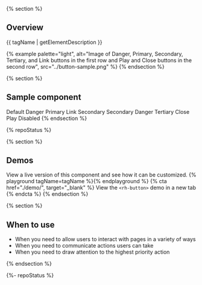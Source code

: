 {% section %}
## Overview
{{ tagName | getElementDescription }}

{% example palette="light",
          alt="Image of Danger, Primary, Secondary, Tertiary, and Link buttons in the first row and Play and Close buttons in the second row",
          src="../button-sample.png" %}
{% endsection %}

{% section  %}
  ## Sample component
  <rh-button>Default</rh-button>
  <rh-button danger>Danger</rh-button>
  <rh-button>Primary</rh-button>
  <rh-button variant="link">Link</rh-button>
  <rh-button variant="secondary">Secondary</rh-button>
  <rh-button variant="secondary" danger>Secondary Danger</rh-button>
  <rh-button variant="tertiary">Tertiary</rh-button>
  <rh-button variant="close">Close</rh-button>
  <rh-button variant="play">Play</rh-button>
  <rh-button disabled>Disabled</rh-button>
{% endsection %}

{% repoStatus %}

{% section %}
  ## Demos
  View a live version of this component and see how it can be customized.
  {% playground tagName=tagName %}{% endplayground %}
  {% cta href="./demo/", target="_blank" %}
    View the `<rh-button>` demo in a new tab
  {% endcta %}
{% endsection %}

{% section %}
## When to use
- When you need to allow users to interact with pages in a variety of ways
- When you need to communicate actions users can take
- When you need to draw attention to the highest priority action

{% endsection %}

{%- repoStatus %}

